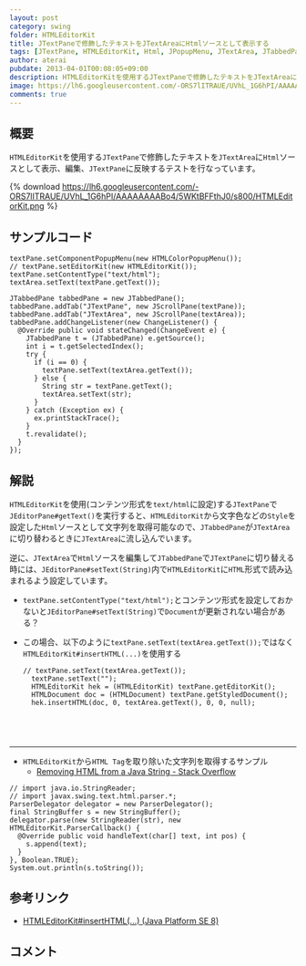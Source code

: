 ```yaml
---
layout: post
category: swing
folder: HTMLEditorKit
title: JTextPaneで修飾したテキストをJTextAreaにHtmlソースとして表示する
tags: [JTextPane, HTMLEditorKit, Html, JPopupMenu, JTextArea, JTabbedPane, ChangeListener]
author: aterai
pubdate: 2013-04-01T00:08:05+09:00
description: HTMLEditorKitを使用するJTextPaneで修飾したテキストをJTextAreaにHtmlソースとして表示、編集、JTextPaneに反映するテストを行なっています。
image: https://lh6.googleusercontent.com/-ORS7lITRAUE/UVhL_1G6hPI/AAAAAAAABo4/5WKtBFFthJ0/s800/HTMLEditorKit.png
comments: true
---
```

## 概要
`HTMLEditorKit`を使用する`JTextPane`で修飾したテキストを`JTextArea`に`Html`ソースとして表示、編集、`JTextPane`に反映するテストを行なっています。

{% download https://lh6.googleusercontent.com/-ORS7lITRAUE/UVhL_1G6hPI/AAAAAAAABo4/5WKtBFFthJ0/s800/HTMLEditorKit.png %}

## サンプルコード
<pre class="prettyprint"><code>textPane.setComponentPopupMenu(new HTMLColorPopupMenu());
// textPane.setEditorKit(new HTMLEditorKit());
textPane.setContentType("text/html");
textArea.setText(textPane.getText());

JTabbedPane tabbedPane = new JTabbedPane();
tabbedPane.addTab("JTextPane", new JScrollPane(textPane));
tabbedPane.addTab("JTextArea", new JScrollPane(textArea));
tabbedPane.addChangeListener(new ChangeListener() {
  @Override public void stateChanged(ChangeEvent e) {
    JTabbedPane t = (JTabbedPane) e.getSource();
    int i = t.getSelectedIndex();
    try {
      if (i == 0) {
        textPane.setText(textArea.getText());
      } else {
        String str = textPane.getText();
        textArea.setText(str);
      }
    } catch (Exception ex) {
      ex.printStackTrace();
    }
    t.revalidate();
  }
});
</code></pre>

## 解説
`HTMLEditorKit`を使用(コンテンツ形式を`text/html`に設定)する`JTextPane`で`JEditorPane#getText()`を実行すると、`HTMLEditorKit`から文字色などの`Style`を設定した`Html`ソースとして文字列を取得可能なので、`JTabbedPane`が`JTextArea`に切り替わるときに`JTextArea`に流し込んでいます。

逆に、`JTextArea`で`Html`ソースを編集して`JTabbedPane`で`JTextPane`に切り替える時には、`JEditorPane#setText(String)`内で`HTMLEditorKit`に`HTML`形式で読み込まれるよう設定しています。

- `textPane.setContentType("text/html");`とコンテンツ形式を設定しておかないと`JEditorPane#setText(String)`で`Document`が更新されない場合がある？
- この場合、以下のように`textPane.setText(textArea.getText());`ではなく`HTMLEditorKit#insertHTML(...)`を使用する
    
    <pre class="prettyprint"><code>// textPane.setText(textArea.getText());
    textPane.setText("");
    HTMLEditorKit hek = (HTMLEditorKit) textPane.getEditorKit();
    HTMLDocument doc = (HTMLDocument) textPane.getStyledDocument();
    hek.insertHTML(doc, 0, textArea.getText(), 0, 0, null);
</code></pre>

<!-- dummy comment line for breaking list -->
- - - -
- `HTMLEditorKit`から`HTML Tag`を取り除いた文字列を取得するサンプル
    - [Removing HTML from a Java String - Stack Overflow](https://stackoverflow.com/questions/240546/removing-html-from-a-java-string)

<!-- dummy comment line for breaking list -->

<pre class="prettyprint"><code>// import java.io.StringReader;
// import javax.swing.text.html.parser.*;
ParserDelegator delegator = new ParserDelegator();
final StringBuffer s = new StringBuffer();
delegator.parse(new StringReader(str), new HTMLEditorKit.ParserCallback() {
  @Override public void handleText(char[] text, int pos) {
    s.append(text);
  }
}, Boolean.TRUE);
System.out.println(s.toString());
</code></pre>

## 参考リンク
- [HTMLEditorKit#insertHTML(...) (Java Platform SE 8)](https://docs.oracle.com/javase/jp/8/docs/api/javax/swing/text/html/HTMLEditorKit.html#insertHTML-javax.swing.text.html.HTMLDocument-int-java.lang.String-int-int-javax.swing.text.html.HTML.Tag-)

<!-- dummy comment line for breaking list -->

## コメント
